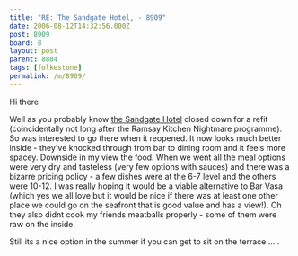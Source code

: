 ```yaml
---
title: "RE: The Sandgate Hotel, - 8909"
date: 2006-08-12T14:32:56.000Z
post: 8909
board: 8
layout: post
parent: 8884
tags: [folkestone]
permalink: /m/8909/
---
```

Hi there

Well as you probably know <a href="http://www.folkestonegerald.com/v/1923/The+Sandgate+Hotel">the Sandgate Hotel</a> closed down for a refit (coincidentally not long after the Ramsay Kitchen Nightmare programme). So was interested to go there when it reopened. It now looks much better inside - they've knocked through from bar to dining room and it feels more spacey. Downside in my view the food. When we went all the meal options were very dry and tasteless (very few options with sauces) and there was a bizarre pricing policy - a few dishes were at the 6-7 level and the others were 10-12. I was really hoping it would be a viable alternative to Bar Vasa (which yes we all love but it would be nice if there was at least one other place we could go on the seafront that is good value and has a view!). Oh they also didnt cook my friends meatballs properly - some of them were raw on the inside.

Still its a nice option in the summer if you can get to sit on the terrace .....
